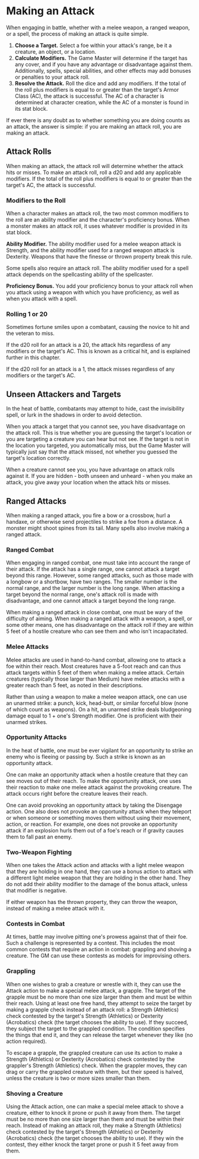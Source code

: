 # Making an Attack
When engaging in battle, whether with a melee weapon, a ranged weapon, or a spell, the process of making an attack is quite simple. 

1. **Choose a Target.** Select a foe within your attack's range, be it a creature, an object, or a location.
2. **Calculate Modifiers.** The Game Master will determine if the target has any cover, and if you have any advantage or disadvantage against them. Additionally, spells, special abilities, and other effects may add bonuses or penalties to your attack roll.
3. **Resolve the Attack.** Roll the dice and add any modifiers. If the total of the roll plus modifiers is equal to or greater than the target's Armor Class (AC), the attack is successful. The AC of a character is determined at character creation, while the AC of a monster is found in its stat block.

If ever there is any doubt as to whether something you are doing counts as an attack, the answer is simple: if you are making an attack roll, you are making an attack. 

## Attack Rolls
When making an attack, the attack roll will determine whether the attack hits or misses. To make an attack roll, roll a d20 and add any applicable modifiers. If the total of the roll plus modifiers is equal to or greater than the target's AC, the attack is successful.

### Modifiers to the Roll
When a character makes an attack roll, the two most common modifiers to the roll are an ability modifier and the character's proficiency bonus. When a monster makes an attack roll, it uses whatever modifier is provided in its stat block.

**Ability Modifier.** The ability modifier used for a melee weapon attack is Strength, and the ability modifier used for a ranged weapon attack is Dexterity. Weapons that have the finesse or thrown property break this rule. 

Some spells also require an attack roll. The ability modifier used for a spell attack depends on the spellcasting ability of the spellcaster.

**Proficiency Bonus.** You add your proficiency bonus to your attack roll when you attack using a weapon with which you have proficiency, as well as when you attack with a spell. 

### Rolling 1 or 20
Sometimes fortune smiles upon a combatant, causing the novice to hit and the veteran to miss.

If the d20 roll for an attack is a 20, the attack hits regardless of any modifiers or the target's AC. This is known as a critical hit, and is explained further in this chapter.

If the d20 roll for an attack is a 1, the attack misses regardless of any modifiers or the target's AC. 

## Unseen Attackers and Targets
In the heat of battle, combatants may attempt to hide, cast the invisibility spell, or lurk in the shadows in order to avoid detection.

When you attack a target that you cannot see, you have disadvantage on the attack roll. This is true whether you are guessing the target's location or you are targeting a creature you can hear but not see. If the target is not in the location you targeted, you automatically miss, but the Game Master will typically just say that the attack missed, not whether you guessed the target's location correctly.

When a creature cannot see you, you have advantage on attack rolls against it. If you are hidden - both unseen and unheard - when you make an attack, you give away your location when the attack hits or misses.

## Ranged Attacks
When making a ranged attack, you fire a bow or a crossbow, hurl a handaxe, or otherwise send projectiles to strike a foe from a distance. A monster might shoot spines from its tail. Many spells also involve making a ranged attack. 

### Ranged Combat
When engaging in ranged combat, one must take into account the range of their attack. If the attack has a single range, one cannot attack a target beyond this range. However, some ranged attacks, such as those made with a longbow or a shortbow, have two ranges. The smaller number is the normal range, and the larger number is the long range. When attacking a target beyond the normal range, one's attack roll is made with disadvantage, and one cannot attack a target beyond the long range.

When making a ranged attack in close combat, one must be wary of the difficulty of aiming. When making a ranged attack with a weapon, a spell, or some other means, one has disadvantage on the attack roll if they are within 5 feet of a hostile creature who can see them and who isn't incapacitated.

### Melee Attacks
Melee attacks are used in hand-to-hand combat, allowing one to attack a foe within their reach. Most creatures have a 5-foot reach and can thus attack targets within 5 feet of them when making a melee attack. Certain creatures (typically those larger than Medium) have melee attacks with a greater reach than 5 feet, as noted in their descriptions.

Rather than using a weapon to make a melee weapon attack, one can use an unarmed strike: a punch, kick, head-butt, or similar forceful blow (none of which count as weapons). On a hit, an unarmed strike deals bludgeoning damage equal to 1 + one's Strength modifier. One is proficient with their unarmed strikes.

### Opportunity Attacks
In the heat of battle, one must be ever vigilant for an opportunity to strike an enemy who is fleeing or passing by. Such a strike is known as an opportunity attack.

One can make an opportunity attack when a hostile creature that they can see moves out of their reach. To make the opportunity attack, one uses their reaction to make one melee attack against the provoking creature. The attack occurs right before the creature leaves their reach.

One can avoid provoking an opportunity attack by taking the Disengage action. One also does not provoke an opportunity attack when they teleport or when someone or something moves them without using their movement, action, or reaction. For example, one does not provoke an opportunity attack if an explosion hurls them out of a foe's reach or if gravity causes them to fall past an enemy.

### Two-Weapon Fighting
When one takes the Attack action and attacks with a light melee weapon that they are holding in one hand, they can use a bonus action to attack with a different light melee weapon that they are holding in the other hand. They do not add their ability modifier to the damage of the bonus attack, unless that modifier is negative.

If either weapon has the thrown property, they can throw the weapon, instead of making a melee attack with it.

### Contests in Combat
At times, battle may involve pitting one's prowess against that of their foe. Such a challenge is represented by a contest. This includes the most common contests that require an action in combat: grappling and shoving a creature. The GM can use these contests as models for improvising others.

### Grappling
When one wishes to grab a creature or wrestle with it, they can use the Attack action to make a special melee attack, a grapple. The target of the grapple must be no more than one size larger than them and must be within their reach. Using at least one free hand, they attempt to seize the target by making a grapple check instead of an attack roll: a Strength (Athletics) check contested by the target's Strength (Athletics) or Dexterity (Acrobatics) check (the target chooses the ability to use). If they succeed, they subject the target to the grappled condition. The condition specifies the things that end it, and they can release the target whenever they like (no action required).

To escape a grapple, the grappled creature can use its action to make a Strength (Athletics) or Dexterity (Acrobatics) check contested by the grappler's Strength (Athletics) check. When the grappler moves, they can drag or carry the grappled creature with them, but their speed is halved, unless the creature is two or more sizes smaller than them.

### Shoving a Creature
Using the Attack action, one can make a special melee attack to shove a creature, either to knock it prone or push it away from them. The target must be no more than one size larger than them and must be within their reach. Instead of making an attack roll, they make a Strength (Athletics) check contested by the target's Strength (Athletics) or Dexterity (Acrobatics) check (the target chooses the ability to use). If they win the contest, they either knock the target prone or push it 5 feet away from them.
